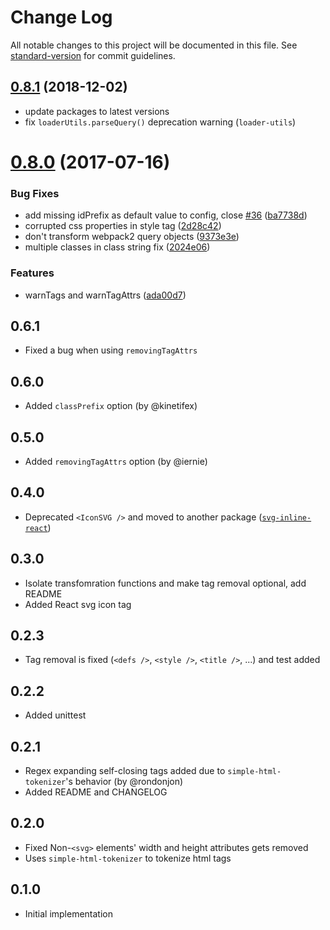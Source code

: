 # Change Log

All notable changes to this project will be documented in this file. See [standard-version](https://github.com/conventional-changelog/standard-version) for commit guidelines.

<a name="0.8.1"></a>
## [0.8.1](https://github.com/sairion/svg-inline-loader/compare/v0.8.0...v0.8.1) (2018-12-02)
* update packages to latest versions
* fix `loaderUtils.parseQuery()` deprecation warning (`loader-utils`)



<a name="0.8.0"></a>
# [0.8.0](https://github.com/sairion/svg-inline-loader/compare/0.6.1...v0.8.0) (2017-07-16)


### Bug Fixes

* add missing idPrefix as default value to config, close [#36](https://github.com/sairion/svg-inline-loader/issues/36) ([ba7738d](https://github.com/sairion/svg-inline-loader/commit/ba7738d))
* corrupted css properties in style tag ([2d28c42](https://github.com/sairion/svg-inline-loader/commit/2d28c42))
* don't transform webpack2 query objects ([9373e3e](https://github.com/sairion/svg-inline-loader/commit/9373e3e))
* multiple classes in class string fix ([2024e06](https://github.com/sairion/svg-inline-loader/commit/2024e06))


### Features

* warnTags and warnTagAttrs ([ada00d7](https://github.com/sairion/svg-inline-loader/commit/ada00d7))


## 0.6.1

* Fixed a bug when using `removingTagAttrs`

## 0.6.0

* Added `classPrefix` option (by @kinetifex)

## 0.5.0

* Added `removingTagAttrs` option (by @iernie)

## 0.4.0

* Deprecated `<IconSVG />` and moved to another package ([`svg-inline-react`](https://github.com/sairion/svg-inline-react))

## 0.3.0

* Isolate transfomration functions and make tag removal optional, add README
* Added React svg icon tag

## 0.2.3

* Tag removal is fixed (`<defs />`, `<style />`, `<title />`, ...) and test added

## 0.2.2

* Added unittest

## 0.2.1

* Regex expanding self-closing tags added due to `simple-html-tokenizer`'s behavior (by @rondonjon)
* Added README and CHANGELOG

## 0.2.0

* Fixed Non-`<svg>` elements' width and height attributes gets removed
* Uses `simple-html-tokenizer` to tokenize html tags

## 0.1.0

* Initial implementation
